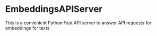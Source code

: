 # EmbeddingsAPIServer
This is a convenient Python Fast API server to answer API requests for embeddings for texts.